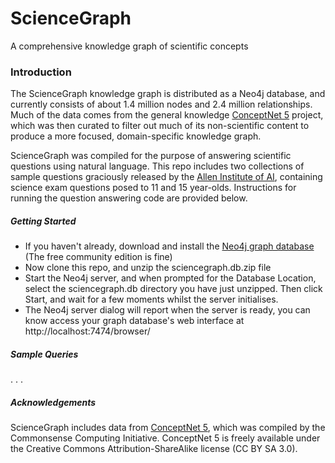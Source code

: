 # ScienceGraph

A comprehensive knowledge graph of scientific concepts

### Introduction

The ScienceGraph knowledge graph is distributed as a Neo4j database, and currently consists of about 1.4 million nodes
and 2.4 million relationships. Much of the data comes from the general knowledge [ConceptNet 5](http://conceptnet5.media.mit.edu) project,
which was then curated to filter out much of its non-scientific content to produce a more focused, domain-specific knowledge graph.

ScienceGraph was compiled for the purpose of answering scientific questions using natural language. This repo includes two collections of
sample questions graciously released by the [Allen Institute of AI](http://allenai.org/data.html), containing science exam questions posed
to 11 and 15 year-olds. Instructions for running the question answering code are provided below.


##### Getting Started

* If you haven't already, download and install the [Neo4j graph database](http://neo4j.com/download/) (The free community edition is fine)
* Now clone this repo, and unzip the sciencegraph.db.zip file
* Start the Neo4j server, and when prompted for the Database Location, select the sciencegraph.db directory you have just unzipped. Then click Start, and wait for a few moments whilst the server initialises.
* The Neo4j server dialog will report when the server is ready, you can know access your graph database's web interface at http://localhost:7474/browser/


##### Sample Queries

. . .



##### Acknowledgements

ScienceGraph includes data from [ConceptNet 5](http://conceptnet5.media.mit.edu), which was compiled by the Commonsense Computing Initiative. ConceptNet 5 is freely available under the Creative Commons Attribution-ShareAlike license (CC BY SA 3.0).